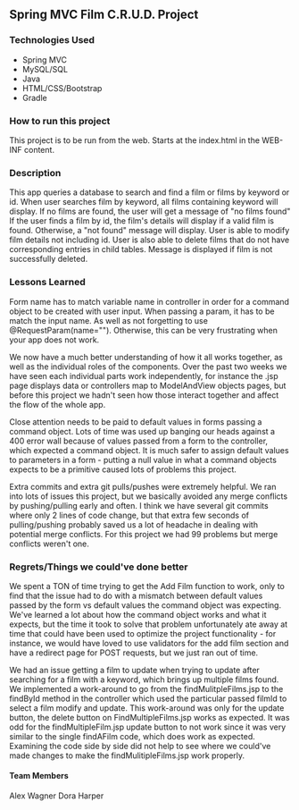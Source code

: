## Spring MVC Film C.R.U.D. Project

### Technologies Used
<ul>
<li>Spring MVC</li>
<li>MySQL/SQL</li>
<li>Java</li>
<li>HTML/CSS/Bootstrap</li>
<li>Gradle</li>

</ul>

### How to run this project
This project is to be run from the web. Starts at the index.html in the WEB-INF content. 

### Description
This app queries a database to search and find a film or films by keyword or id. When user searches film by keyword, all
films containing keyword will display. If no films are found, the user will get a message of "no films found" If the user 
finds a film by id, the film's details will display if a valid film is found. Otherwise, a "not found" message will display. 
User is able to modify film details not including id. User is also able to delete films that do not have corresponding 
entries in child tables. Message is displayed if film is not successfully deleted. 

### Lessons Learned
Form name has to match variable name in controller in order for a command object to be created with user input. 
When passing a param, it has to be match the input name. As well as not forgetting to use @RequestParam(name=""). Otherwise, 
this can be very frustrating when your app does not work. 

We now have a much better understanding of how it all works together, as well as the individual roles of the components. 
Over the past two weeks we have seen each individual parts work independently, for instance the .jsp page displays data 
or controllers map to ModelAndView objects pages, but before this project we hadn't seen how those interact together and
affect the flow of the whole app.  

Close attention needs to be paid to default values in forms passing a command object. Lots of time was used up banging our heads against a 400 error wall because of values passed from a form to the controller, which expected a command object. It is much safer to assign default values to parameters in a form - putting a null value in what a command objects expects to be a primitive caused lots of problems this project.

Extra commits and extra git pulls/pushes were extremely helpful. We ran into lots of issues this project, but we basically avoided any merge conflicts by pushing/pulling early and often. I think we have several git commits where only 2 lines of code change, but that extra few seconds of pulling/pushing probably saved us a lot of headache in dealing with potential merge conflicts. For this project we had 99 problems but merge conflicts weren't one.

### Regrets/Things we could've done better
We spent a TON of time trying to get the Add Film function to work, only to find that the issue had to do with a mismatch between default values passed by the form vs default values the command object was expecting. We've learned a lot about how the command object works and what it expects, but the time it took to solve that problem unfortunately ate away at time that could have been used to optimize the project functionality - for instance, we would have loved to use validators for the add film section and have a redirect page for POST requests, but we just ran out of time.

We had an issue getting a film to update when trying to update after searching for a film with a keyword, which brings up
multiple films found. We implemented a work-around to go from the findMulitpleFilms.jsp to the findById method in the controller
which used the particular passed  filmId to select a film modify and update. This work-around was only for the update button, 
the delete button on FindMultipleFilms.jsp works as expected. It was odd for the findMultipleFilm.jsp update button to not work 
since it was very similar to the single findAFilm code, which does work as expected. Examining the code side by side did not
help to see where we could've made changes to make the findMulitipleFilms.jsp work properly.      


#### Team Members
Alex Wagner
Dora Harper